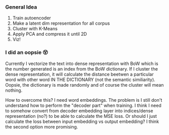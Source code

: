### General Idea

1. Train autoencoder
2. Make a latent dim representation for all corpus
3. Cluster with K-Means
4. Apply PCA and compress it until 2D
5. Viz!


### I did an oopsie 😵
Currently I vectorize the text into dense representation with BoW which is the number generated is an index from the BoW dictionary. If I cluster the dense representation, it will calculate the distance beetwen a particular word with other word IN THE DICTIONARY (not the semantic similiarity). Oopsie, the dictionary is made randomly and of course the cluster will mean nothing.

How to overcome this? I need word embeddings. The problem is I still don't understand how to perform the "decoder part" when training. I think I need to somehow convert from decoder embedding layer into indices/dense representation (no?) to be able to calculate the MSE loss. Or should I just calculate the loss between input embedding vs output embedding? I think the second option more promising.  